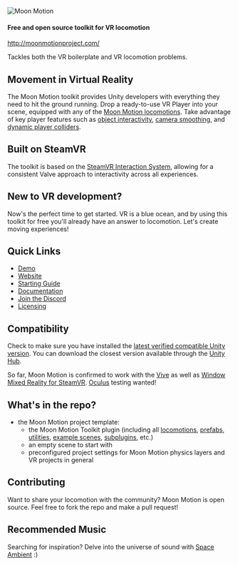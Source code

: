 ![Moon Motion](http://moonmotionproject.com/images/Logo-for-Git-Hub.png)

#### Free and open source toolkit for VR locomotion

http://moonmotionproject.com/

Tackles both the VR boilerplate and VR locomotion problems.

## Movement in Virtual Reality

The Moon Motion toolkit provides Unity developers with everything they need to hit the ground running. Drop a ready-to-use VR Player into your scene, equipped with any of the [Moon Motion locomotions](http://moonmotionproject.com/Locomotions.html). Take advantage of key player features such as [object interactivity](http://moonmotionproject.com/SteamVR-Interaction-System.html), [camera smoothing](http://moonmotionproject.com/Smooth-Monitor-Camera-Override.html), and [dynamic player colliders](http://moonmotionproject.com/Dynamic-Player-Colliders.html).

## Built on SteamVR

The toolkit is based on the [SteamVR Interaction System](https://github.com/ValveSoftware/steamvr_unity_plugin/tree/master/Assets/SteamVR/InteractionSystem), allowing for a consistent Valve approach to interactivity across all experiences.

## New to VR development?

Now's the perfect time to get started. VR is a blue ocean, and by using this toolkit for free you'll already have an answer to locomotion. Let's create moving experiences!

## Quick Links

* [Demo](https://hunter-bobeck.itch.io/the-moon-motion-zone)
* [Website](http://moonmotionproject.com)
* [Starting Guide](http://moonmotionproject.com/Starting.html)
* [Documentation](http://moonmotionproject.com/Documentation.html)
* [Join the Discord](https://discord.gg/4FW7hfr)
* [Licensing](Licensing.md)

## Compatibility

Check to make sure you have installed the [latest verified compatible Unity version](http://moonmotionproject.com/#Unity-compatibility-statement). You can download the closest version available through the [Unity Hub](https://unity3d.com/get-unity/download).

So far, Moon Motion is confirmed to work with the [Vive](http://vive.com) as well as [Window Mixed Reality for SteamVR](https://store.steampowered.com/app/719950/Windows_Mixed_Reality_for_SteamVR/). [Oculus](https://www.oculus.com/) testing wanted!

## What's in the repo?

* the Moon Motion project template:
  * the Moon Motion Toolkit plugin (including all [locomotions](http://moonmotionproject.com/Locomotions.html), [prefabs](http://moonmotionproject.com/Prefabs.html), [utilities](http://moonmotionproject.com/Utilities.html), [example scenes](http://moonmotionproject.com/Scenes.html), [subplugins](/Assets/Plugins/Moon%20Motion%20Toolkit/Plugins), etc.)
  * an empty scene to start with
  * preconfigured project settings for Moon Motion physics layers and VR projects in general

## Contributing

Want to share your locomotion with the community? Moon Motion is open source. Feel free to fork the repo and make a pull request!

## Recommended Music

Searching for inspiration? Delve into the universe of sound with [Space Ambient](https://www.youtube.com/channel/UCZ8YN9u9H_tRTi2LTODoXLg) :)
